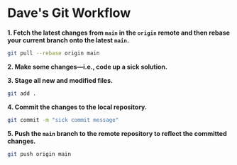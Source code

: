 # Dave's Git Workflow


__1. Fetch the latest changes from `main` in the `origin` remote and then rebase your current branch onto the latest `main`.__
```bash
git pull --rebase origin main
```
__2. Make some changes—i.e., code up a sick solution.__

__3. Stage all new and modified files.__
```bash
git add .
```
__4. Commit the changes to the local repository.__
```bash
git commit -m "sick commit message"
```
__5. Push the `main` branch to the remote repository to reflect the committed changes.__
```bash
git push origin main
```